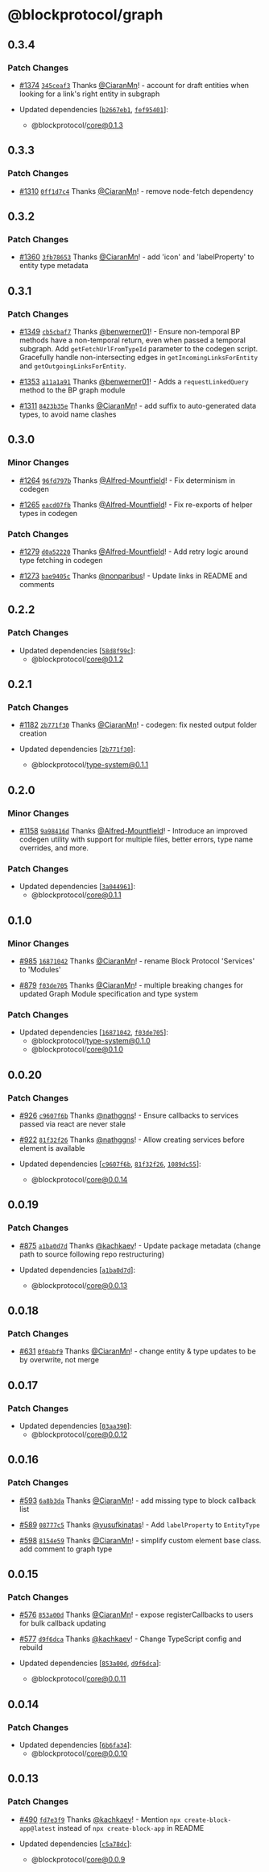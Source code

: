 # @blockprotocol/graph

## 0.3.4

### Patch Changes

- [#1374](https://github.com/blockprotocol/blockprotocol/pull/1374) [`345ceaf3`](https://github.com/blockprotocol/blockprotocol/commit/345ceaf39abfdfac11e87cc7355746def3b888fb) Thanks [@CiaranMn](https://github.com/CiaranMn)! - account for draft entities when looking for a link's right entity in subgraph

- Updated dependencies [[`b2667eb1`](https://github.com/blockprotocol/blockprotocol/commit/b2667eb1d67b3bf4d91c1727fec1c52d9a77faed), [`fef95401`](https://github.com/blockprotocol/blockprotocol/commit/fef9540180e183381d82dc749cbc15aef267713b)]:
  - @blockprotocol/core@0.1.3

## 0.3.3

### Patch Changes

- [#1310](https://github.com/blockprotocol/blockprotocol/pull/1310) [`0ff1d7c4`](https://github.com/blockprotocol/blockprotocol/commit/0ff1d7c47680c118585d721da5627e89b9623ef6) Thanks [@CiaranMn](https://github.com/CiaranMn)! - remove node-fetch dependency

## 0.3.2

### Patch Changes

- [#1360](https://github.com/blockprotocol/blockprotocol/pull/1360) [`3fb78653`](https://github.com/blockprotocol/blockprotocol/commit/3fb7865308accc791856a3898ad26d4fe33c631f) Thanks [@CiaranMn](https://github.com/CiaranMn)! - add 'icon' and 'labelProperty' to entity type metadata

## 0.3.1

### Patch Changes

- [#1349](https://github.com/blockprotocol/blockprotocol/pull/1349) [`cb5cbaf7`](https://github.com/blockprotocol/blockprotocol/commit/cb5cbaf7dcb5dfb8f03f952dac6e3c54f15d634d) Thanks [@benwerner01](https://github.com/benwerner01)! - Ensure non-temporal BP methods have a non-temporal return, even when passed a temporal subgraph. Add `getFetchUrlFromTypeId` parameter to the codegen script. Gracefully handle non-intersecting edges in `getIncomingLinksForEntity` and `getOutgoingLinksForEntity`.

- [#1353](https://github.com/blockprotocol/blockprotocol/pull/1353) [`a11a1a91`](https://github.com/blockprotocol/blockprotocol/commit/a11a1a912a9f7c8411dcb4be543077a4602e7ef8) Thanks [@benwerner01](https://github.com/benwerner01)! - Adds a `requestLinkedQuery` method to the BP graph module

- [#1311](https://github.com/blockprotocol/blockprotocol/pull/1311) [`8423b35e`](https://github.com/blockprotocol/blockprotocol/commit/8423b35e2dc0cce26ff5aa481c46ebb713aa5317) Thanks [@CiaranMn](https://github.com/CiaranMn)! - add suffix to auto-generated data types, to avoid name clashes

## 0.3.0

### Minor Changes

- [#1264](https://github.com/blockprotocol/blockprotocol/pull/1264) [`96fd797b`](https://github.com/blockprotocol/blockprotocol/commit/96fd797bea62204386ad23514a76a7e9c5a1cbc3) Thanks [@Alfred-Mountfield](https://github.com/Alfred-Mountfield)! - Fix determinism in codegen

- [#1265](https://github.com/blockprotocol/blockprotocol/pull/1265) [`eacd07fb`](https://github.com/blockprotocol/blockprotocol/commit/eacd07fb3009b35e7c30f8be11e3e136651f41c2) Thanks [@Alfred-Mountfield](https://github.com/Alfred-Mountfield)! - Fix re-exports of helper types in codegen

### Patch Changes

- [#1279](https://github.com/blockprotocol/blockprotocol/pull/1279) [`d0a52220`](https://github.com/blockprotocol/blockprotocol/commit/d0a522208bc0765e2d7865d61ec06776420e69ac) Thanks [@Alfred-Mountfield](https://github.com/Alfred-Mountfield)! - Add retry logic around type fetching in codegen

- [#1273](https://github.com/blockprotocol/blockprotocol/pull/1273) [`bae9405c`](https://github.com/blockprotocol/blockprotocol/commit/bae9405c0a7d0f8312b416d845aaa3069dfe61d9) Thanks [@nonparibus](https://github.com/nonparibus)! - Update links in README and comments

## 0.2.2

### Patch Changes

- Updated dependencies [[`58d8f99c`](https://github.com/blockprotocol/blockprotocol/commit/58d8f99c0dac48a857c67d4c5dbda9a01afd108b)]:
  - @blockprotocol/core@0.1.2

## 0.2.1

### Patch Changes

- [#1182](https://github.com/blockprotocol/blockprotocol/pull/1182) [`2b771f30`](https://github.com/blockprotocol/blockprotocol/commit/2b771f30e88ae610a01cb024eab082b8c7bb9a8a) Thanks [@CiaranMn](https://github.com/CiaranMn)! - codegen: fix nested output folder creation

- Updated dependencies [[`2b771f30`](https://github.com/blockprotocol/blockprotocol/commit/2b771f30e88ae610a01cb024eab082b8c7bb9a8a)]:
  - @blockprotocol/type-system@0.1.1

## 0.2.0

### Minor Changes

- [#1158](https://github.com/blockprotocol/blockprotocol/pull/1158) [`9a98416d`](https://github.com/blockprotocol/blockprotocol/commit/9a98416df8756c26037a4559affd421f80f84547) Thanks [@Alfred-Mountfield](https://github.com/Alfred-Mountfield)! - Introduce an improved codegen utility with support for multiple files, better errors, type name overrides, and more.

### Patch Changes

- Updated dependencies [[`3a044961`](https://github.com/blockprotocol/blockprotocol/commit/3a044961ecbbdf8fa427004044e78db16f5b52f2)]:
  - @blockprotocol/core@0.1.1

## 0.1.0

### Minor Changes

- [#985](https://github.com/blockprotocol/blockprotocol/pull/985) [`16871042`](https://github.com/blockprotocol/blockprotocol/commit/168710424e95d3f5f24d15527814a8067ad1e68b) Thanks [@CiaranMn](https://github.com/CiaranMn)! - rename Block Protocol 'Services' to 'Modules'

- [#879](https://github.com/blockprotocol/blockprotocol/pull/879) [`f03de705`](https://github.com/blockprotocol/blockprotocol/commit/f03de705383463f41f72612b7fe38df5589855b3) Thanks [@CiaranMn](https://github.com/CiaranMn)! - multiple breaking changes for updated Graph Module specification and type system

### Patch Changes

- Updated dependencies [[`16871042`](https://github.com/blockprotocol/blockprotocol/commit/168710424e95d3f5f24d15527814a8067ad1e68b), [`f03de705`](https://github.com/blockprotocol/blockprotocol/commit/f03de705383463f41f72612b7fe38df5589855b3)]:
  - @blockprotocol/type-system@0.1.0
  - @blockprotocol/core@0.1.0

## 0.0.20

### Patch Changes

- [#926](https://github.com/blockprotocol/blockprotocol/pull/926) [`c9607f6b`](https://github.com/blockprotocol/blockprotocol/commit/c9607f6b67809f43291a6824ecf49691d061f1f9) Thanks [@nathggns](https://github.com/nathggns)! - Ensure callbacks to services passed via react are never stale

- [#922](https://github.com/blockprotocol/blockprotocol/pull/922) [`81f32f26`](https://github.com/blockprotocol/blockprotocol/commit/81f32f269153ee6e8464ab831827d8e6a42b43a0) Thanks [@nathggns](https://github.com/nathggns)! - Allow creating services before element is available

- Updated dependencies [[`c9607f6b`](https://github.com/blockprotocol/blockprotocol/commit/c9607f6b67809f43291a6824ecf49691d061f1f9), [`81f32f26`](https://github.com/blockprotocol/blockprotocol/commit/81f32f269153ee6e8464ab831827d8e6a42b43a0), [`1089dc55`](https://github.com/blockprotocol/blockprotocol/commit/1089dc558004c26cd07f606542631873e5d0894d)]:
  - @blockprotocol/core@0.0.14

## 0.0.19

### Patch Changes

- [#875](https://github.com/blockprotocol/blockprotocol/pull/875) [`a1ba0d7d`](https://github.com/blockprotocol/blockprotocol/commit/a1ba0d7d17971ee30586a673ce3d4f5bee6e65d1) Thanks [@kachkaev](https://github.com/kachkaev)! - Update package metadata (change path to source following repo restructuring)

- Updated dependencies [[`a1ba0d7d`](https://github.com/blockprotocol/blockprotocol/commit/a1ba0d7d17971ee30586a673ce3d4f5bee6e65d1)]:
  - @blockprotocol/core@0.0.13

## 0.0.18

### Patch Changes

- [#631](https://github.com/blockprotocol/blockprotocol/pull/631) [`0f0abf9`](https://github.com/blockprotocol/blockprotocol/commit/0f0abf905e0b06e27049ade5cf271df127c34bba) Thanks [@CiaranMn](https://github.com/CiaranMn)! - change entity & type updates to be by overwrite, not merge

## 0.0.17

### Patch Changes

- Updated dependencies [[`03aa390`](https://github.com/blockprotocol/blockprotocol/commit/03aa3902540114fd341d48a8d0dfa060d27ee71f)]:
  - @blockprotocol/core@0.0.12

## 0.0.16

### Patch Changes

- [#593](https://github.com/blockprotocol/blockprotocol/pull/593) [`6a8b3da`](https://github.com/blockprotocol/blockprotocol/commit/6a8b3dabd1dd54badfa7612e199d0c5911b28206) Thanks [@CiaranMn](https://github.com/CiaranMn)! - add missing type to block callback list

- [#589](https://github.com/blockprotocol/blockprotocol/pull/589) [`08777c5`](https://github.com/blockprotocol/blockprotocol/commit/08777c5882227db090a912b51b1cb757821ba7c4) Thanks [@yusufkinatas](https://github.com/yusufkinatas)! - Add `labelProperty` to `EntityType`

- [#598](https://github.com/blockprotocol/blockprotocol/pull/598) [`8154e59`](https://github.com/blockprotocol/blockprotocol/commit/8154e59c29de21a2a831f6a0536a6f1ec265d10c) Thanks [@CiaranMn](https://github.com/CiaranMn)! - simplify custom element base class. add comment to graph type

## 0.0.15

### Patch Changes

- [#576](https://github.com/blockprotocol/blockprotocol/pull/576) [`853a00d`](https://github.com/blockprotocol/blockprotocol/commit/853a00df8468b277b8a7f73e2242d686fedc5b3d) Thanks [@CiaranMn](https://github.com/CiaranMn)! - expose registerCallbacks to users for bulk callback updating

- [#577](https://github.com/blockprotocol/blockprotocol/pull/577) [`d9f6dca`](https://github.com/blockprotocol/blockprotocol/commit/d9f6dca9902867fdde9c2ad0ee93ed80889b12bc) Thanks [@kachkaev](https://github.com/kachkaev)! - Change TypeScript config and rebuild

- Updated dependencies [[`853a00d`](https://github.com/blockprotocol/blockprotocol/commit/853a00df8468b277b8a7f73e2242d686fedc5b3d), [`d9f6dca`](https://github.com/blockprotocol/blockprotocol/commit/d9f6dca9902867fdde9c2ad0ee93ed80889b12bc)]:
  - @blockprotocol/core@0.0.11

## 0.0.14

### Patch Changes

- Updated dependencies [[`6b6fa34`](https://github.com/blockprotocol/blockprotocol/commit/6b6fa3475aa2c8d52daa03244d6b8b9babbcc06e)]:
  - @blockprotocol/core@0.0.10

## 0.0.13

### Patch Changes

- [#490](https://github.com/blockprotocol/blockprotocol/pull/490) [`fd7e3f9`](https://github.com/blockprotocol/blockprotocol/commit/fd7e3f9491110034f64f8d690e2410ca388f1620) Thanks [@kachkaev](https://github.com/kachkaev)! - Mention `npx create-block-app@latest` instead of `npx create-block-app` in README

- Updated dependencies [[`c5a78dc`](https://github.com/blockprotocol/blockprotocol/commit/c5a78dc448a374750b677f097d3b7287b86274fc)]:
  - @blockprotocol/core@0.0.9
